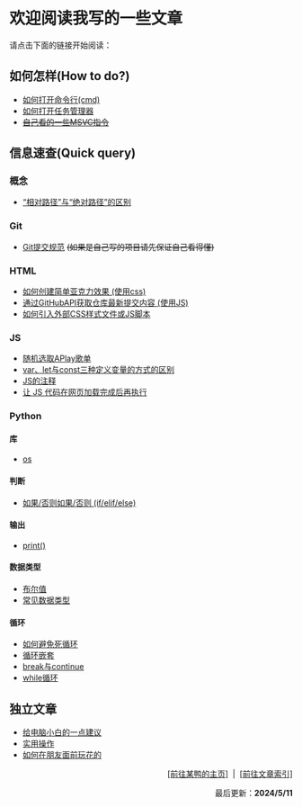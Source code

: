 # 欢迎阅读我写的一些文章
请点击下面的链接开始阅读：

## 如何怎样(How to do?)
- [如何打开命令行(cmd)](https://duckduckstudio.github.io/yazicbs.github.io/Articles/Articles/Articles/如何怎样/如何打开命令提示符.html)
- [如何打开任务管理器](https://duckduckstudio.github.io/yazicbs.github.io/Articles/如何怎样/如何打开任务管理器.html)
- ~~[自己看的一些MSVC指令](https://duckduckstudio.github.io/yazicbs.github.io/Articles/Articles/如何怎样/MSVC部分指令)~~
            
## 信息速查(Quick query)
### 概念
- [“相对路径”与“绝对路径”的区别](https://duckduckstudio.github.io/yazicbs.github.io/Articles/Articles/信息速查/概念/“相对路径”与“绝对路径”的区别)

### Git
- [Git提交规范](https://duckduckstudio.github.io/yazicbs.github.io/Articles/Articles/信息速查/Git/Git提交规范) ~~(如果是自己写的项目请先保证自己看得懂)~~
                           
### HTML
- [如何创建简单亚克力效果 (使用css)](https://duckduckstudio.github.io/yazicbs.github.io/Articles/Articles/信息速查/html/如何创建简单亚克力效果)
- [通过GitHubAPI获取仓库最新提交内容 (使用JS)](https://duckduckstudio.github.io/yazicbs.github.io/Articles/Articles/信息速查/html/通过GitHubAPI获取仓库最新提交内容)
- [如何引入外部CSS样式文件或JS脚本](https://duckduckstudio.github.io/yazicbs.github.io/Articles/Articles/信息速查/html/如何引入外部css或js)

### JS
- [随机选取APlay歌单](https://duckduckstudio.github.io/yazicbs.github.io/Articles/Articles/信息速查/JS/随机歌单)
- [var、let与const三种定义变量的方式的区别](https://duckduckstudio.github.io/yazicbs.github.io/Articles/Articles/信息速查/JS/var、let与const)
- [JS的注释](https://duckduckstudio.github.io/yazicbs.github.io/Articles/Articles/信息速查/JS/关于注释)
- [让 JS 代码在网页加载完成后再执行](https://duckduckstudio.github.io/yazicbs.github.io/Articles/Articles/信息速查/JS/加载完成后再执行)

### Python
#### 库
- [os](https://duckduckstudio.github.io/yazicbs.github.io/Articles/Articles/信息速查/Python/库/os模块/index)

#### 判断
- [如果/否则如果/否则 (if/elif/else)](https://duckduckstudio.github.io/yazicbs.github.io/Articles/Articles/信息速查/Python/判断/if_elif_else)

#### 输出
- [print()](https://duckduckstudio.github.io/yazicbs.github.io/Articles/Articles/信息速查/Python/输出/print())

#### 数据类型
- [布尔值](https://duckduckstudio.github.io/yazicbs.github.io/Articles/Articles/信息速查/Python/数据类型/布尔值)
- [常见数据类型](https://duckduckstudio.github.io/yazicbs.github.io/Articles/Articles/信息速查/Python/数据类型/数据类型)

#### 循环
- [如何避免死循环](https://duckduckstudio.github.io/yazicbs.github.io/Articles/Articles/信息速查/Python/循环/如何避免死循环)
- [循环嵌套](https://duckduckstudio.github.io/yazicbs.github.io/Articles/Articles/信息速查/Python/循环/循环嵌套)
- [break与continue](https://duckduckstudio.github.io/yazicbs.github.io/Articles/Articles/信息速查/Python/循环/break与continue)
- [while循环](https://duckduckstudio.github.io/yazicbs.github.io/Articles/Articles/信息速查/Python/循环/while)<!-- 才不是那个 Well -->
## 独立文章
- [给电脑小白的一点建议](https://duckduckstudio.github.io/yazicbs.github.io/Articles/Articles/给电脑小白的一点建议)<!-- 小白教小白( -->
- [实用操作](https://duckduckstudio.github.io/yazicbs.github.io/Articles/Articles/实用操作)
- [如何在朋友面前玩花的](https://duckduckstudio.github.io/yazicbs.github.io/Articles/Articles/想玩花的可以看这篇)

<div style="text-align: right;">
    <a href="https://duckduckstudio.github.io/yazicbs.github.io/" target="_blank">[前往某鸭的主页]</a>
    &nbsp;|&nbsp;
    <a href="https://duckduckstudio.github.io/yazicbs.github.io/Articles/" target="_blank">[前往文章索引]</a>
    <p>最后更新：<strong>2024/5/11</strong></p>
</div>